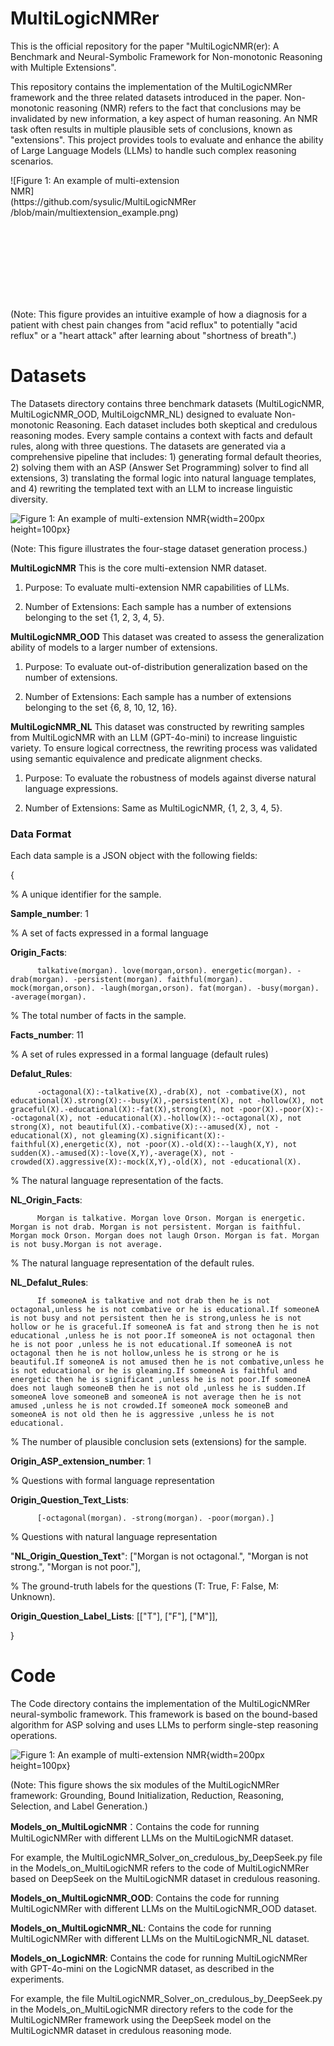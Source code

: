 # MultiLogicNMRer
This is the official repository for the paper "MultiLogicNMR(er): A Benchmark and Neural-Symbolic Framework for Non-monotonic Reasoning with Multiple Extensions".

This repository contains the implementation of the MultiLogicNMRer framework and the three related datasets introduced in the paper. Non-monotonic reasoning (NMR) refers to the fact that conclusions may be invalidated by new information, a key aspect of human reasoning. An NMR task often results in multiple plausible sets of conclusions, known as "extensions". This project provides tools to evaluate and enhance the ability of Large Language Models (LLMs) to handle such complex reasoning scenarios.

<div style="width:300px; height:200px;">
![Figure 1: An example of multi-extension NMR](https://github.com/sysulic/MultiLogicNMRer/blob/main/multiextension_example.png)
</div>

(Note: This figure provides an intuitive example of how a diagnosis for a patient with chest pain changes from "acid reflux" to potentially "acid reflux" or a "heart attack" after learning about "shortness of breath".)


# Datasets
The Datasets directory contains three benchmark datasets (MultiLogicNMR, MultiLogicNMR_OOD, MultiLoigcNMR_NL) designed to evaluate Non-monotonic Reasoning. Each dataset includes both skeptical and credulous reasoning modes. Every sample contains a context with facts and default rules, along with three questions. The datasets are generated via a comprehensive pipeline that includes: 1) generating formal default theories, 2) solving them with an ASP (Answer Set Programming) solver to find all extensions, 3) translating the formal logic into natural language templates, and 4) rewriting the templated text with an LLM to increase linguistic diversity.

![Figure 1: An example of multi-extension NMR](https://github.com/sysulic/MultiLogicNMRer/blob/main/Dataset_Generate_Framework.png){width=200px height=100px}

(Note: This figure illustrates the four-stage dataset generation process.)


**MultiLogicNMR** This is the core multi-extension NMR dataset.

1. Purpose: To evaluate multi-extension NMR capabilities of LLMs.

2. Number of Extensions: Each sample has a number of extensions belonging to the set {1, 2, 3, 4, 5}.


**MultiLogicNMR_OOD** This dataset was created to assess the generalization ability of models to a larger number of extensions.

1. Purpose: To evaluate out-of-distribution generalization based on the number of extensions.

2. Number of Extensions: Each sample has a number of extensions belonging to the set {6, 8, 10, 12, 16}.

**MultiLogicNMR_NL** This dataset was constructed by rewriting samples from MultiLogicNMR with an LLM (GPT-4o-mini) to increase linguistic variety. To ensure logical correctness, the rewriting process was validated using semantic equivalence and predicate alignment checks.

1. Purpose: To evaluate the robustness of models against diverse natural language expressions.


2. Number of Extensions: Same as MultiLogicNMR, {1, 2, 3, 4, 5}.


### Data Format

Each data sample is a JSON object with the following fields:

{

% A unique identifier for the sample.

**Sample_number**: 1 

% A set of facts expressed in a formal language

**Origin_Facts**: 

          talkative(morgan). love(morgan,orson). energetic(morgan). -drab(morgan). -persistent(morgan). faithful(morgan). mock(morgan,orson). -laugh(morgan,orson). fat(morgan). -busy(morgan). -average(morgan). 

% The total number of facts in the sample.

**Facts_number**: 11

% A set of rules expressed in a formal language (default rules)

**Defalut_Rules**: 

          -octagonal(X):-talkative(X),-drab(X), not -combative(X), not educational(X).strong(X):--busy(X),-persistent(X), not -hollow(X), not graceful(X).-educational(X):-fat(X),strong(X), not -poor(X).-poor(X):--octagonal(X), not -educational(X).-hollow(X):--octagonal(X), not strong(X), not beautiful(X).-combative(X):--amused(X), not -educational(X), not gleaming(X).significant(X):-faithful(X),energetic(X), not -poor(X).-old(X):--laugh(X,Y), not sudden(X).-amused(X):-love(X,Y),-average(X), not -crowded(X).aggressive(X):-mock(X,Y),-old(X), not -educational(X).

% The natural language representation of the facts.

**NL_Origin_Facts**: 

          Morgan is talkative. Morgan love Orson. Morgan is energetic. Morgan is not drab. Morgan is not persistent. Morgan is faithful. Morgan mock Orson. Morgan does not laugh Orson. Morgan is fat. Morgan is not busy.Morgan is not average.

% The natural language representation of the default rules.

**NL_Defalut_Rules**: 

          If someoneA is talkative and not drab then he is not octagonal,unless he is not combative or he is educational.If someoneA is not busy and not persistent then he is strong,unless he is not hollow or he is graceful.If someoneA is fat and strong then he is not educational ,unless he is not poor.If someoneA is not octagonal then he is not poor ,unless he is not educational.If someoneA is not octagonal then he is not hollow,unless he is strong or he is beautiful.If someoneA is not amused then he is not combative,unless he is not educational or he is gleaming.If someoneA is faithful and energetic then he is significant ,unless he is not poor.If someoneA does not laugh someoneB then he is not old ,unless he is sudden.If someoneA love someoneB and someoneA is not average then he is not amused ,unless he is not crowded.If someoneA mock someoneB and someoneA is not old then he is aggressive ,unless he is not educational. 

% The number of plausible conclusion sets (extensions) for the sample.

**Origin_ASP_extension_number**: 1 

% Questions with formal language representation

**Origin_Question_Text_Lists**:

          [-octagonal(morgan). -strong(morgan). -poor(morgan).] 

% Questions with natural language representation

"**NL_Origin_Question_Text**": ["Morgan is not octagonal.", "Morgan is not strong.", "Morgan is not poor."], 

% The ground-truth labels for the questions (T: True, F: False, M: Unknown).

**Origin_Question_Label_Lists**: [["T"], ["F"], ["M"]], 

}

# Code

The Code directory contains the implementation of the MultiLogicNMRer neural-symbolic framework. This framework is based on the bound-based algorithm for ASP solving and uses LLMs to perform single-step reasoning operations.

 ![Figure 1: An example of multi-extension NMR](https://github.com/sysulic/MultiLogicNMRer/blob/main/Framework.png){width=200px height=100px}
 
 (Note: This figure shows the six modules of the MultiLogicNMRer framework: Grounding, Bound Initialization, Reduction, Reasoning, Selection, and Label Generation.)


**Models_on_MultiLogicNMR**：Contains the code for running MultiLogicNMRer with different LLMs on the MultiLogicNMR dataset.

For example, the MultiLogicNMR_Solver_on_credulous_by_DeepSeek.py file in the Models_on_MultiLogicNMR refers to the code of MultiLogicNMRer based on DeepSeek on the MultiLogicNMR dataset in credulous reasoning.

**Models_on_MultiLogicNMR_OOD**: Contains the code for running MultiLogicNMRer with different LLMs on the MultiLogicNMR_OOD dataset.

**Models_on_MultiLogicNMR_NL**: Contains the code for running MultiLogicNMRer with different LLMs on the MultiLogicNMR_NL dataset.

**Models_on_LogicNMR**: Contains the code for running MultiLogicNMRer with GPT-4o-mini on the LogicNMR dataset, as described in the experiments.

For example, the file MultiLogicNMR_Solver_on_credulous_by_DeepSeek.py in the Models_on_MultiLogicNMR directory refers to the code for the MultiLogicNMRer framework using the DeepSeek model on the MultiLogicNMR dataset in credulous reasoning mode.
